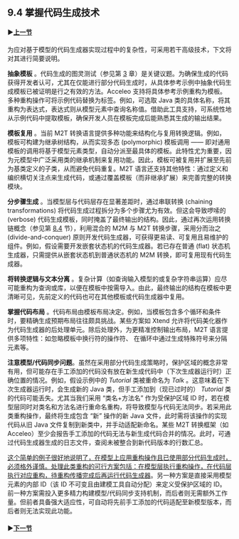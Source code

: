 ## 9.4 掌握代码生成技术

#### ▶[上一节](3.md)

为应对基于模型的代码生成器实现过程中的复杂性，可采用若干高级技术，下文将对其进行简要说明。

**抽象模板** 。代码生成的图灵测试（参见第 [3](../ch3/0.md) 章）是关键议题。为确保生成的代码获得开发者认可，尤其在仅能进行部分代码生成时，从具体参考示例中抽象代码生成模板已被证明是行之有效的方法。Acceleo 支持将具体参考示例重构为模板。多种重构操作可将示例代码替换为标签。例如，可选取 Java 类的具体名称，将其重构为表达式，表达式则从模型元素中查询名称值。借助此工具支持，可系统性地从示例代码中提取模板，确保开发人员在模板完成后能熟悉其生成的输出结果。

**模板复用** 。当前 M2T 转换语言提供多种功能来结构化与复用转换逻辑。例如，模板可构建为继承树结构，从而实现多态 (polymorphic) 模板调用 —— 即对通用模板的调用将基于模型元素类型，自动分派至最具体的模板。此特性尤为重要，因为元模型中广泛采用类的继承机制来复用功能。因此，模板可被复用并扩展至先前为基类定义的子类，从而避免代码重复。M2T 语言还支持其他特性：通过定义和编织横切关注点来生成代码，或通过覆盖模板（而非继承扩展）来完善完整的转换模块。

**分步骤生成** 。当模型层与代码层存在显著差距时，通过串联转换 (chaining transformations) 将代码生成过程拆分为多个步骤尤为有效。但这会导致啰嗦的 (verbose) 代码生成模板，同时掩盖了最终输出的结构。因此，通过再次运用转换链概念（参见第 [8.4](../ch8/4.md) 节），利用混合的 M2M 与 M2T 转换步骤，采用分而治之 (divide-and-conquer) 原则开发代码生成器，可获得更易读、可复用且易维护的组件。例如，假设需要开发嵌套状态机的代码生成器。若已存在普通 (flat) 状态机生成器，只需提供从嵌套状态机到普通状态机的 M2M 转换，即可复用现有代码生成器。

**将转换逻辑与文本分离** 。复杂计算（如查询输入模型的或复杂字符串运算）应尽可能重构为查询或库，以便在模板中按需导入。由此，最终输出的结构在模板中更清晰可见，先前定义的代码也可在其他模板或代码生成器中复用。

**掌握代码布局** 。代码布局由模板布局决定。例如，当模板包含多个循环和条件时，要精确生成预期布局往往颇具挑战。某些方案如 Xtend 允许将代码美化器作为代码生成器的后处理单元。除后处理外，为更精准控制输出布局，M2T 语言提供多项特性：如忽略模板中换行符的操作符、 在循环中通过生成特殊符号来分隔元素等。

**注意模型/代码同步问题**。虽然在采用部分代码生成策略时，保护区域的概念非常有用，但可能存在手工添加的代码没有放在新生成代码中（下次生成器运行时）正确位置的情况。例如，假设示例中的 *Tutorial* 类被重命名为 *Talk* 。这意味着在下次生成器运行时，会生成新的 Java 类，但手工添加到（现已过时的） *Tutorial* 类的代码可能丢失。尤其当我们采用 “类名+方法名” 作为受保护区域 ID 时，若在模型层同时对类名和方法名进行重命名重构，将导致模型与代码无法同步。若采用此类重构操作，最终将生成包含 “新” 操作的新 Java 文件，此时需将该操作的实现代码从旧 Java 文件复制到新类中，并手动适配新命名。某些 M2T 转换框架（如 Acceleo）至少会报告手工添加的代码无法与新生成代码合并的情况。此时，可通过代码生成器生成的日志文件，查阅未被整合到新代码版本的行数汇总。

<ins>这个简单的例子很好地说明了，在模型上应用重构操作且已使用部分代码生成时，必须格外谨慎。处理此类重构的可行方案包括：在模型层执行重构操作，在代码层执行对应重构，待重构传播完成后再运行代码生成器</ins>。另一种方案是直接采用模型元素的内部 ID（该 ID 不可变且由建模工具自动分配）来定义受保护区域的 ID。前一种方案需投入更多精力构建模型/代码同步支持机制，而后者则无需额外工作量。但前者具备强大适应性，可自动将先前手工添加的代码适配至新模型版本，而后者则无法实现此功能。

#### ▶[下一节](5.md)
